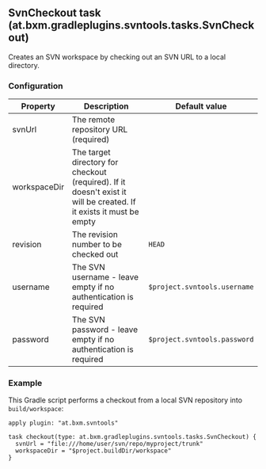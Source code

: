 ## SvnCheckout task (at.bxm.gradleplugins.svntools.tasks.SvnCheckout)

Creates an SVN workspace by checking out an SVN URL to a local directory.

### Configuration

Property     | Description | Default value
------------ | ----------- | -------------
svnUrl       | The remote repository URL (required) |
workspaceDir | The target directory for checkout (required). If it doesn't exist it will be created. If it exists it must be empty |
revision     | The revision number to be checked out | `HEAD`
username     | The SVN username - leave empty if no authentication is required | `$project.svntools.username`
password     | The SVN password - leave empty if no authentication is required | `$project.svntools.password`

### Example

This Gradle script performs a checkout from a local SVN repository into `build/workspace`:

    apply plugin: "at.bxm.svntools"

    task checkout(type: at.bxm.gradleplugins.svntools.tasks.SvnCheckout) {
      svnUrl = "file:///home/user/svn/repo/myproject/trunk"
      workspaceDir = "$project.buildDir/workspace"
    }
